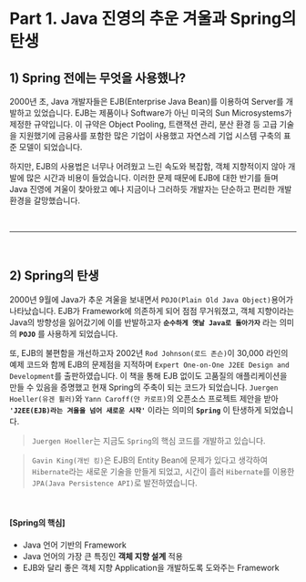 # Part 1. Java 진영의 추운 겨울과 Spring의 탄생

## 1) Spring 전에는 무엇을 사용했나?
2000년 초, Java 개발자들은 EJB(Enterprise Java Bean)를 이용하여 Server를 개발하고 있었습니다. EJB는 제품이나 Software가 아닌 미국의 Sun Microsystems가 제정한 규약입니다. 이 규약은 Object Pooling, 트랜잭션 관리, 분산 환경 등 고급 기술을 지원했기에 금융사를 포함한 많은 기업이 사용했고 자연스레 기업 시스템 구축의 표준 모델이 되었습니다.

하지만, EJB의 사용법은 너무나 어려웠고 느린 속도와 복잡함, 객체 지향적이지 않아 개발에 많은 시간과 비용이 들었습니다. 이러한 문제 때문에 EJB에 대한 반기를 들며 Java 진영에 겨울이 찾아왔고 예나 지금이나 그러하듯 개발자는 단순하고 편리한 개발 환경을 갈망했습니다. 

</br>

---

</br>

## 2) Spring의 탄생 

2000년 9월에 Java가 추운 겨울을 보내면서 `POJO(Plain Old Java Object)`용어가 나타났습니다. EJB가 Framework에 의존하게 되어 점점 무거워졌고, 객체 지향이라는 Java의 방향성을 잃어갔기에 이를 반발하고자 **`순수하게 옛날 Java로 돌아가자`** 라는 의미의 **`POJO`** 를 사용하게 되었습니다.

또, EJB의 불편함을 개선하고자 2002년 `Rod Johnson(로드 존슨)`이 30,000 라인의 예제 코드와 함께 EJB의 문제점을 지적하며 `Expert One-on-One J2EE Design and Development`를 출판하였습니다. 이 책을 통해 EJB 없이도 고품질의 애플리케이션을 만들 수 있음을 증명했고 현재 Spring의 주축이 되는 코드가 되었습니다. `Juergen Hoeller(유겐 휠러)`와 `Yann Caroff(얀 카로프)`의 오픈소스 프로젝트 제안을 받아 **`'J2EE(EJB)라는 겨울을 넘어 새로운 시작'`** 이라는 의미의 **`Spring`** 이 탄생하게 되었습니다.     

> `Juergen Hoeller`는 지금도 `Spring`의 핵심 코드를 개발하고 있습니다.

> `Gavin King(개빈 킹)`은 EJB의 Entity Bean에 문제가 있다고 생각하여 `Hibernate`라는 새로운 기술을 만들게 되었고, 시간이 흘러 `Hibernate`를 이용한 `JPA(Java Persistence API)`로 발전하였습니다.

</br>

#### [Spring의 핵심]

- Java 언어 기반의 Framework
- Java 언어의 가장 큰 특징인 **객체 지향 설계** 적용
- EJB와 달리 좋은 객체 지향 Application을 개발하도록 도와주는 Framework 
